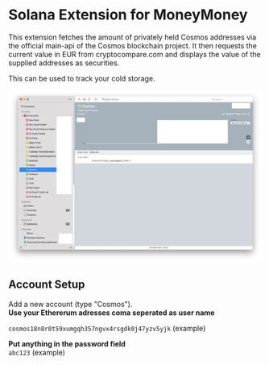 # Solana Extension for MoneyMoney
This extension fetches the amount of privately held Cosmos addresses via the official main-api of the Cosmos blockchain project. It then requests the current value in EUR from cryptocompare.com and displays the value of the supplied addresses as securities.

This can be used to track your cold storage.

![MoneyMoney screenshot with Cosmos balance](screen.png)

## Account Setup

Add a new account (type "Cosmos").  
**Use your Ethererum adresses coma seperated as user name**  

`cosmos18n8r0t59xumgqh357ngvx4rsgdk0j47yzv5yjk` (example)

**Put anything in the password field**  
`abc123` (example)